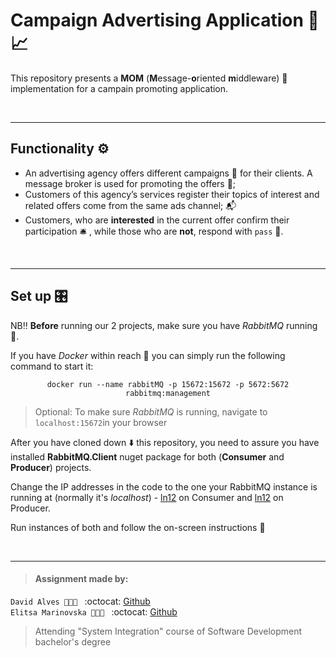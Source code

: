 # Campaign Advertising Application :postbox::chart_with_upwards_trend:
This repository presents a **MOM** (**M**essage-**o**riented **m**iddleware) :incoming_envelope: implementation for a campain promoting application.

</br>

---
## Functionality :gear:
* An advertising agency offers different campaigns :newspaper: for their clients. A message broker is used for promoting the  offers :rotating_light:;
* Customers of this agency’s services register their topics of interest and related offers come from the same ads channel; :mailbox_with_mail:
* Customers, who are **interested** in the current offer confirm their participation :bellhop_bell: , while those who are **not**, respond with `pass` :no_entry_sign:.

</br>

---
## Set up  :control_knobs:

NB:bangbang: **Before** running our 2 projects, make sure you have _RabbitMQ_ running :rabbit:.  

If you have _Docker_ within reach :whale: you can simply run the following command to start it:
<p align="center"><code>docker run --name rabbitMQ -p 15672:15672 -p 5672:5672 rabbitmq:management</code></p>  

> Optional: To make sure _RabbitMQ_ is running, navigate to `localhost:15672`in your browser

After you have cloned down :arrow_down: this repository, you need to assure you have installed **RabbitMQ.Client** nuget package for both (**Consumer** and **Producer**) projects.

Change the IP addresses in the code to the one your RabbitMQ instance is running at (normally it's _localhost_) - [ln12](https://github.com/elit0451/AdsAdvertisingMOM/blob/e1de1d524f19584f8fe50b2c1c9fd2f2154cf453/CarReservationMOMConsumer/Consumer.cs#L12) on Consumer and [ln12](https://github.com/elit0451/AdsAdvertisingMOM/blob/e1de1d524f19584f8fe50b2c1c9fd2f2154cf453/CarReservationMOMProducer/Producer.cs#L12) on Producer.

Run instances of both and follow the on-screen instructions :calling: 

</br>

___
> #### Assignment made by:   
`David Alves 👨🏻‍💻 ` :octocat: [Github](https://github.com/davi7725) <br />
`Elitsa Marinovska 👩🏻‍💻 ` :octocat: [Github](https://github.com/elit0451) <br />
> Attending "System Integration" course of Software Development bachelor's degree
